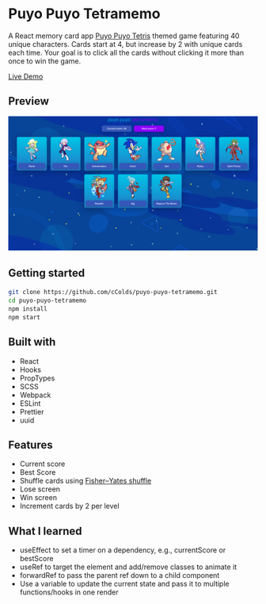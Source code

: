 # Puyo Puyo Tetramemo

A React memory card app [Puyo Puyo Tetris](https://puyonexus.com/wiki/Puyo_Puyo_Tetris_2) themed game featuring 40 unique characters. Cards start at 4, but increase by 2 with unique cards each time. Your goal is to click all the cards without clicking it more than once to win the game.

[Live Demo](https://ccolds.github.io/puyo-puyo-tetramemo/)

## Preview

![Preview Image](public/assets/puyo-puyo-tetramemo.png "Preview Image")

## Getting started

```bash
git clone https://github.com/cColds/puyo-puyo-tetramemo.git
cd puyo-puyo-tetramemo
npm install
npm start
```

## Built with

- React
- Hooks
- PropTypes
- SCSS
- Webpack
- ESLint
- Prettier
- uuid

## Features

- Current score
- Best Score
- Shuffle cards using [Fisher–Yates shuffle](https://en.wikipedia.org/wiki/Fisher%E2%80%93Yates_shuffle)
- Lose screen
- Win screen
- Increment cards by 2 per level

## What I learned

- useEffect to set a timer on a dependency, e.g., currentScore or bestScore
- useRef to target the element and add/remove classes to animate it
- forwardRef to pass the parent ref down to a child component
- Use a variable to update the current state and pass it to multiple functions/hooks in one render
